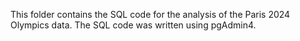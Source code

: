 This folder contains the SQL code for the analysis of the Paris 2024 Olympics data. The SQL code was written using pgAdmin4.
